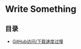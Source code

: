 # Write Something

## 目录

* [GitHub访问/下载速度过慢](https://maxwell-l.github.io/WriteSomething/something/tooSlow)
